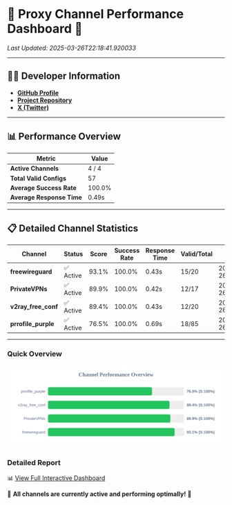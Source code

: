 # 🌟 Proxy Channel Performance Dashboard 🌟

_Last Updated: 2025-03-26T22:18:41.920033_

---

## 👩‍💻 Developer Information

- **[GitHub Profile](https://github.com/4n0nymou3)**  
- **[Project Repository](https://github.com/4n0nymou3/multi-proxy-config-fetcher)**  
- **[X (Twitter)](https://x.com/4n0nymou3)**  

---

## 📊 Performance Overview

| Metric                | Value       |
|-----------------------|-------------|
| **Active Channels**   | 4 / 4       |
| **Total Valid Configs** | 57          |
| **Average Success Rate** | 100.0%      |
| **Average Response Time** | 0.49s       |

---

## 📋 Detailed Channel Statistics

| Channel          | Status     | Score  | Success Rate | Response Time | Valid/Total | Last Success               |
|------------------|------------|--------|--------------|---------------|-------------|----------------------------|
| **freewireguard**  | ✅ Active  | 93.1%  | 100.0% | 0.43s         | 15/20       | 2025-03-26T22:18:41.918216 |
| **PrivateVPNs**  | ✅ Active  | 89.9%  | 100.0% | 0.42s         | 12/17       | 2025-03-26T22:18:41.457999 |
| **v2ray_free_conf**  | ✅ Active  | 89.4%  | 100.0% | 0.43s         | 12/20       | 2025-03-26T22:18:41.006639 |
| **prrofile_purple**  | ✅ Active  | 76.5%  | 100.0% | 0.69s         | 18/85       | 2025-03-26T22:18:40.548877 |

---

### Quick Overview
<div align="center">
  <a href="https://raw.githubusercontent.com/nullluser/NullRepo/refs/heads/main/assets/channel_stats_chart.svg">
    <img src="https://raw.githubusercontent.com/nullluser/NullRepo/refs/heads/main/assets/channel_stats_chart.svg" alt="Source Performance Statistics" width="800">
  </a>
</div>

### Detailed Report
📊 [View Full Interactive Dashboard](https://htmlpreview.github.io/?https://github.com/nullluser/NullRepo/blob/main/assets/performance_report.html)

🎉 **All channels are currently active and performing optimally!** 🎉
